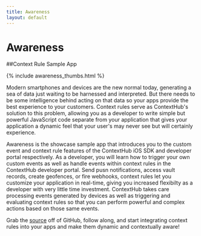 ```yaml
---
title: Awareness
layout: default
---
```

# Awareness

##Context Rule Sample App

<div class="text-center">
  {% include awareness_thumbs.html %}
</div>

Modern smartphones and devices are the new normal today, generating a sea of data just waiting to be harnessed and interpreted. But there needs to be some intelligence behind acting on that data so your apps provide the best experience to your customers. Context rules serve as ContextHub's solution to this problem, allowing you as a developer to write simple but powerful JavaScript code separate from your application that gives your application a dynamic feel that your user's may never see but will certainly experience.  

Awareness is the showcase sample app that introduces you to the custom event and context rule features of the ContextHub iOS SDK and developer portal respectively. As a developer, you will learn how to trigger your own custom events as well as handle events within context rules in the ContextHub developer portal. Send pusn notifications, access vault records, create geofences, or fire webhooks, context rules let you customize your application in real-time, giving you increased flexibilty as a developer with very little time investment. ContextHub takes care processing events generated by devices as well as triggering and evaluating context rules so that you can perform powerful and complex actions based on those same events.

Grab the [source](https://github.com/contexthub/awareness) off of GitHub, follow along, and start integrating context rules into your apps and make them dynamic and contextually aware!

<br />
<br />
